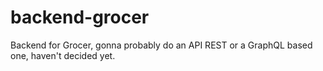 # backend-grocer
Backend for Grocer, gonna probably do an API REST or a GraphQL based one, haven't decided yet.
